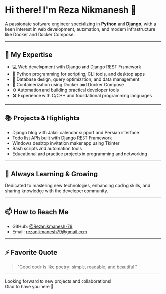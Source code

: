 # Hi there! I'm Reza Nikmanesh 👋

A passionate software engineer specializing in **Python** and **Django**, with a keen interest in web development, automation, and modern infrastructure like Docker and Docker Compose.

---

## 🚀 My Expertise

- 💻 Web development with Django and Django REST Framework  
- 🐍 Python programming for scripting, CLI tools, and desktop apps  
- 🧱 Database design, query optimization, and data management  
- 🐳 Containerization using Docker and Docker Compose  
- ⚙️ Automation and building practical developer tools  
- 🛠️ Experience with C/C++ and foundational programming languages  

---

## 📚 Projects & Highlights

- Django blog with Jalali calendar support and Persian interface  
- Todo list APIs built with Django REST Framework  
- Windows desktop invitation maker app using Tkinter  
- Bash scripts and automation tools  
- Educational and practice projects in programming and networking  

---

## 🌱 Always Learning & Growing

Dedicated to mastering new technologies, enhancing coding skills, and sharing knowledge with the developer community.

---

## 📫 How to Reach Me

- GitHub: [@Rezanikmanesh-79](https://github.com/Rezanikmanesh-79)  
- Email: rezanikmanesh79@gmail.com

---

## ⚡ Favorite Quote

> "Good code is like poetry: simple, readable, and beautiful."

---

Looking forward to new projects and collaborations!  
Glad to have you here 👏
